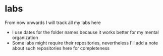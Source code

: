 # labs

From now onwards I will track all my labs here

- I use dates for the folder names because it works better for my mental
organization
- Some labs might require their repositories, nevertheless I'll add a note about
  such repositories here for completeness

